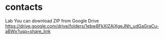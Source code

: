 # contacts
Lab
You can download ZIP from Google Drive
https://drive.google.com/drive/folders/1ebw8FkXIZAjXgeJNh_udGaGraCu-aBWx?usp=share_link
